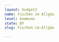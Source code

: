 ```yaml
---
layout: budget2
name: Fischen im Allgäu
level: kommune
state: BY
slug: Fischen-im-Allgäu

---
```



